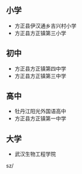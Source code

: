 ## 小学
- 方正县伊汉通乡吉兴村小学
- 方正县方正镇第三小学
 
## 初中
- 方正县方正镇第四中学
- 方正县方正镇第三中学

## 高中
- 牡丹江阳光外国语高中
- 方正县方正镇第一中学

## 大学
- 武汉生物工程学院

sz/